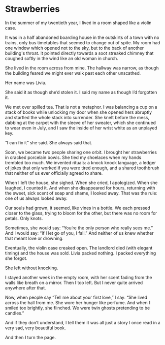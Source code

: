# Strawberries 

In the summer of my twentieth year, I lived in a room shaped like a violin case.

It was in a half abandoned boarding house in the outskirts of a town with no trains, only bus timetables that seemed to change out of spite. My room had one window which opened not to the sky, but to the back of another building's throat. It pointed directly towards a soot streaked chimney that coughed softly in the wind like an old woman in church.

She lived in the room across from mine. The hallway was narrow, as though the building feared we might ever walk past each other unscathed.

Her name was Livia.

She said it as though she’d stolen it.
I said my name as though I’d forgotten it.

We met over spilled tea. That is not a metaphor. I was balancing a cup on a stack of books while unlocking my door when she opened hers abruptly and startled the whole stack into surrender. She knelt before the mess, dabbing at the carpet with the sleeve of her sweater, which she continued to wear even in July, and I saw the inside of her wrist white as an unplayed key.

“I can fix it” she said. She always said that.

Soon, we became two people sharing one orbit. I brought her strawberries in cracked porcelain bowls. She tied my shoelaces when my hands trembled too much. We invented rituals: a knock knock language, a ledger of jokes that only worked if you were tired enough, and a shared toothbrush that neither of us ever officially agreed to share.

When I left the house, she sighed. When she cried, I apologized. When she laughed, I counted it. And when she disappeared for hours, returning with the sweet, sick scent of soap and shame, I looked away. That was the rule: one of us always looked away.

Our souls had grown, it seemed, like vines in a bottle. We each pressed closer to the glass, trying to bloom for the other, but there was no room for petals. Only knots.

Sometimes, she would say: “You’re the only person who really sees me.”
And I would say: “If I let go of you, I fall.”
And neither of us knew whether that meant love or drowning.

Eventually, the violin case creaked open. The landlord died (with elegant timing) and the house was sold. Livia packed nothing. I packed everything she forgot.

She left without knocking.

I stayed another week in the empty room, with her scent fading from the walls like breath on a mirror. Then I too left. But I never quite arrived anywhere after that.

Now, when people say “Tell me about your first love,” I say:
“She lived across the hall from me.
She wore her hunger like perfume.
And when I smiled too brightly, she flinched.
We were twin ghosts pretending to be candles.”

And if they don’t understand,
I tell them it was all just a story I once read in a very sad, very beautiful book.

And then I turn the page. 
